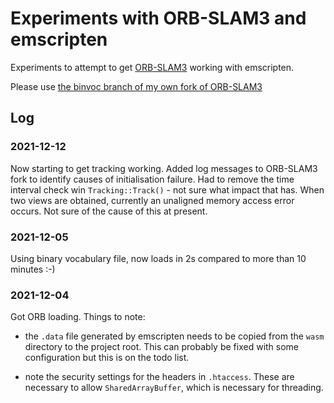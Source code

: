 # Experiments with ORB-SLAM3 and emscripten 

Experiments to attempt to get [ORB-SLAM3](https://github.com/UZ-SLAMLab/ORB_SLAM3) working with emscripten.

Please use [the binvoc branch of my own fork of ORB-SLAM3](https://github.com/nickw1/ORB_SLAM3/tree/binvoc)

## Log

### 2021-12-12

Now starting to get tracking working. Added log messages to ORB-SLAM3 fork to identify causes of initialisation failure. Had to remove the time interval check win `Tracking::Track()` - not sure what impact that has. When two views are obtained, currently an unaligned memory access error occurs. Not sure of the cause of this at present.

### 2021-12-05

Using binary vocabulary file, now loads in 2s compared to more than 10 minutes :-)

### 2021-12-04 

Got ORB loading. Things to note:

- the `.data` file generated by emscripten needs to be copied from the `wasm` directory to the project root. This can probably be fixed with some configuration but this is on the todo list.

- note the security settings for the headers in `.htaccess`. These are necessary to allow `SharedArrayBuffer`, which is necessary for threading.
